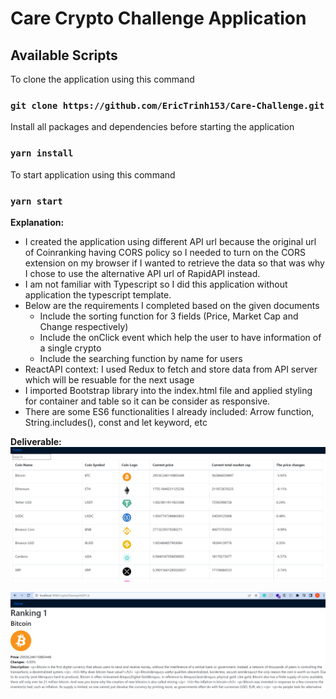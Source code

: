 # Care Crypto Challenge Application


## Available Scripts

To clone the application using this command
### `git clone https://github.com/EricTrinh153/Care-Challenge.git`

Install all packages and dependencies before starting the application
### `yarn install`

To start application using this command
### `yarn start`

**Explanation:**

 - I created the application using different API url because the original url of Coinranking having CORS policy so I needed to turn on the CORS extension on my browser if I wanted to retrieve the data so that was why I chose to use the alternative API url of RapidAPI instead.
 - I am not familiar with Typescript so I did this application without application the typescript template.
 - Below are the requirements I completed based on the given documents
    + Include the sorting function for 3 fields (Price, Market Cap and Change respectively)
    + Include the onClick event which help the user to have information of a single crypto
    + Include the searching function by name for users
  - ReactAPI context: I used Redux to fetch and store data from API server which will be resuable for the next usage
  - I imported Bootstrap library into the index.html file and applied styling for container and table so it can be consider as responsive.
  - There are some ES6 functionalities I already included: Arrow function, String.includes(), const and let keyword, etc
   
   **Deliverable:**
   ![alt text](CryptoTable.png)
   
   ![alt text](CryptoDetails.png)

